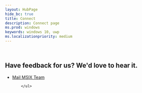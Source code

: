 ```yaml
---
layout: HubPage
hide_bc: true
title: Connect
description: Connect page 
ms.prod: windows
keywords: windows 10, uwp
ms.localizationpriority: medium
---
```


<br>


 <div class="container centered pageFooter">
        <h2>Have feedback for us? We'd love to hear it.</h2>
        <ul class="links">
           <li>
                <a href="mailto:MSIXWebsiteFeedback@service.microsoft.com">
                    Mail MSIX Team
                </a>
            </li>
            
        </ul>
</div>

